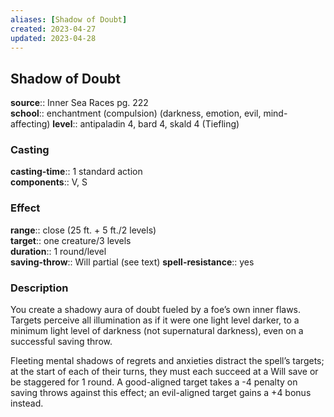 ```yaml
---
aliases: [Shadow of Doubt]
created: 2023-04-27
updated: 2023-04-28
---
```


## Shadow of Doubt

**source**:: Inner Sea Races pg. 222  
**school**:: enchantment (compulsion) (darkness, emotion, evil, mind-affecting)
**level**:: antipaladin 4, bard 4, skald 4 (Tiefling)

### Casting

**casting-time**:: 1 standard action  
**components**:: V, S

### Effect

**range**:: close (25 ft. + 5 ft./2 levels)  
**target**:: one creature/3 levels  
**duration**:: 1 round/level  
**saving-throw**:: Will partial (see text)
**spell-resistance**:: yes

### Description

You create a shadowy aura of doubt fueled by a foe’s own inner flaws. Targets perceive all illumination as if it were one light level darker, to a minimum light level of darkness (not supernatural darkness), even on a successful saving throw.  
  
Fleeting mental shadows of regrets and anxieties distract the spell’s targets; at the start of each of their turns, they must each succeed at a Will save or be staggered for 1 round. A good-aligned target takes a -4 penalty on saving throws against this effect; an evil-aligned target gains a +4 bonus instead.
